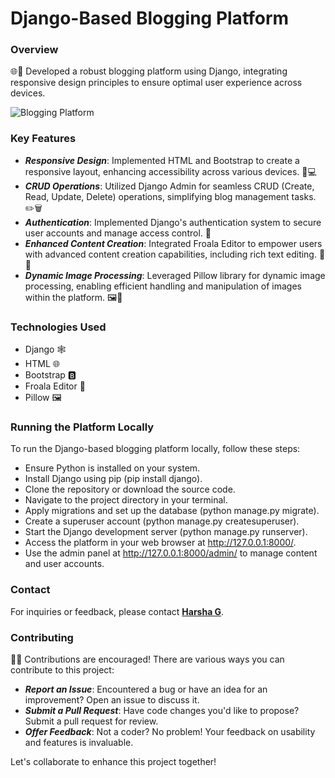 # Django-Based Blogging Platform 

 ### Overview

🌐📝 Developed a robust blogging platform using Django, integrating responsive design principles to ensure optimal user experience across devices.

  ![Blogging Platform](https://harshag.vercel.app/_next/image?url=%2F_next%2Fstatic%2Fmedia%2FDjango_Based_Blogging_Platform.608e0b6b.png&w=640&q=75)

### Key Features
- ***Responsive Design***: Implemented HTML and Bootstrap to create a responsive layout, enhancing accessibility across various devices. 📱💻
- ***CRUD Operations***: Utilized Django Admin for seamless CRUD (Create, Read, Update, Delete) operations, simplifying blog management tasks. ✏️🗑️
- ***Authentication***: Implemented Django's authentication system to secure user accounts and manage access control. 🔐
- ***Enhanced Content Creation***: Integrated Froala Editor to empower users with advanced content creation capabilities, including rich text editing. 📝✨
- ***Dynamic Image Processing***: Leveraged Pillow library for dynamic image processing, enabling efficient handling and manipulation of images within the platform. 🖼️🔄

### Technologies Used
- Django 🕸️
- HTML 🌐
- Bootstrap 🅱️
- Froala Editor 📝
- Pillow 🖼️

### Running the Platform Locally

To run the Django-based blogging platform locally, follow these steps:

- Ensure Python is installed on your system.
- Install Django using pip (pip install django).
- Clone the repository or download the source code.
- Navigate to the project directory in your terminal.
- Apply migrations and set up the database (python manage.py migrate).
- Create a superuser account (python manage.py createsuperuser).
- Start the Django development server (python manage.py runserver).
- Access the platform in your web browser at http://127.0.0.1:8000/.
- Use the admin panel at http://127.0.0.1:8000/admin/ to manage content and user accounts.

### Contact

For inquiries or feedback, please contact **[Harsha G](mailto:harshag3106@gmail.com)**.


### Contributing
🔩📝 Contributions are encouraged! There are various ways you can contribute to this project:

- ***Report an Issue***: Encountered a bug or have an idea for an improvement? Open an issue to discuss it.
- ***Submit a Pull Request***: Have code changes you'd like to propose? Submit a pull request for review.
- ***Offer Feedback***: Not a coder? No problem! Your feedback on usability and features is invaluable.
  
Let's collaborate to enhance this project together!
